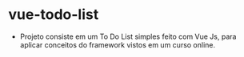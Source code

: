 # vue-todo-list
- Projeto consiste em um To Do List simples feito com Vue Js, para aplicar conceitos do framework vistos em um curso online.